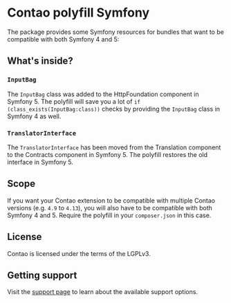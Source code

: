 # Contao polyfill Symfony

The package provides some Symfony resources for bundles that want to be
compatible with both Symfony 4 and 5:

## What's inside?

### `InputBag`

The `InputBag` class was added to the HttpFoundation component in Symfony 5.
The polyfill will save you a lot of `if (class_exists(InputBag:class))` checks
by providing the `InputBag` class in Symfony 4 as well.

### `TranslatorInterface`

The `TranslatorInterface` has been moved from the Translation component to the
Contracts component in Symfony 5. The polyfill restores the old interface in
Symfony 5.

## Scope

If you want your Contao extension to be compatible with multiple Contao
versions (e.g. `4.9` to `4.13`), you will also have to be compatible with both
Symfony 4 and 5. Require the polyfill in your `composer.json` in this case.

## License

Contao is licensed under the terms of the LGPLv3.

## Getting support

Visit the [support page][2] to learn about the available support options.

[1]: https://contao.org
[2]: https://contao.org/en/support.html
